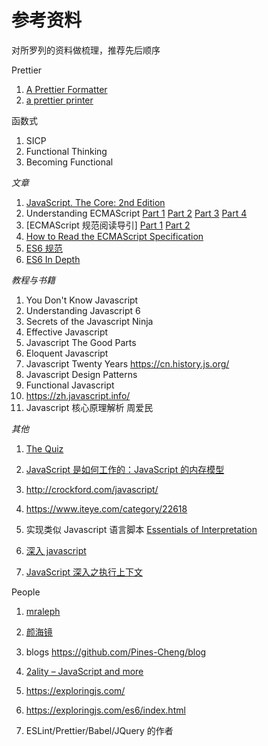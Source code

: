 # 参考资料

对所罗列的资料做梳理，推荐先后顺序

Prettier

1. [A Prettier Formatter](https://archive.jlongster.com/A-Prettier-Formatter)
1. [a prettier printer](https://homepages.inf.ed.ac.uk/wadler/papers/prettier/prettier.pdf)

函数式

1. SICP
1. Functional Thinking
1. Becoming Functional

_文章_

1. [JavaScript. The Core: 2nd Edition](http://dmitrysoshnikov.com/ecmascript/javascript-the-core-2nd-edition/)
1. Understanding ECMAScript [Part 1](https://v8.dev/blog/understanding-ecmascript-part-1) [Part 2](https://v8.dev/blog/understanding-ecmascript-part-2) [Part 3](https://v8.dev/blog/understanding-ecmascript-part-3) [Part 4](https://v8.dev/blog/understanding-ecmascript-part-4)
1. [ECMAScript 规范阅读导引] [Part 1](https://fed.taobao.org/blog/taofed/do71ct/mlgtox) [Part 2](https://zhuanlan.zhihu.com/p/118140237)
1. [How to Read the ECMAScript Specification](https://timothygu.me/es-howto/)
1. [ES6 规范](https://www.ecma-international.org/publications-and-standards/standards/ecma-262/)
1. [ES6 In Depth](https://hacks.mozilla.org/category/es6-in-depth/)

_教程与书籍_

1. You Don't Know Javascript
1. Understanding Javascript 6
1. Secrets of the Javascript Ninja
1. Effective Javascript
1. Javascript The Good Parts
1. Eloquent Javascript
1. Javascript Twenty Years https://cn.history.js.org/
1. Javascript Design Patterns
1. Functional Javascript
1. https://zh.javascript.info/
1. Javascript 核心原理解析 周爱民

_其他_

1. [The Quiz](http://dmitrysoshnikov.com/ecmascript/the-quiz/)
1. [JavaScript 是如何工作的：JavaScript 的内存模型](https://zhuanlan.zhihu.com/p/62449359)
1. http://crockford.com/javascript/
1. https://www.iteye.com/category/22618
1. 实现类似 Javascript 语言脚本 [Essentials of Interpretation](http://dmitrysoshnikov.com/courses/essentials-of-interpretation/)

1. [深入 javascript](https://juejin.im/post/59278e312f301e006c2e1510)
1. [JavaScript 深入之执行上下文](https://github.com/mqyqingfeng/Blog/issues/8)

People

1.  [mraleph](https://mrale.ph/)
1.  [颜海镜](https://www.zhihu.com/column/yanhaijing)

1.  blogs https://github.com/Pines-Cheng/blog
1.  [2ality – JavaScript and more](https://2ality.com/)
1.  https://exploringjs.com/
1.  https://exploringjs.com/es6/index.html
1.  ESLint/Prettier/Babel/JQuery 的作者
